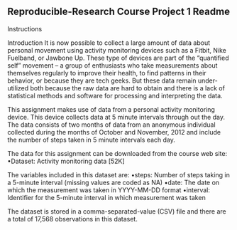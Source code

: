 ## Reproducible-Research Course Project 1 Readme

Instructions

Introduction
It is now possible to collect a large amount of data about personal movement using activity monitoring devices such as a Fitbit, Nike Fuelband, or Jawbone Up. These type of devices are part of the “quantified self” movement – a group of enthusiasts who take measurements about themselves regularly to improve their health, to find patterns in their behavior, or because they are tech geeks. But these data remain under-utilized both because the raw data are hard to obtain and there is a lack of statistical methods and software for processing and interpreting the data.

This assignment makes use of data from a personal activity monitoring device. This device collects data at 5 minute intervals through out the day. The data consists of two months of data from an anonymous individual collected during the months of October and November, 2012 and include the number of steps taken in 5 minute intervals each day.

The data for this assignment can be downloaded from the course web site:
•Dataset: Activity monitoring data [52K]

The variables included in this dataset are:
•steps: Number of steps taking in a 5-minute interval (missing values are coded as NA)
•date: The date on which the measurement was taken in YYYY-MM-DD format
•interval: Identifier for the 5-minute interval in which measurement was taken

The dataset is stored in a comma-separated-value (CSV) file and there are a total of 17,568 observations in this dataset.
  

